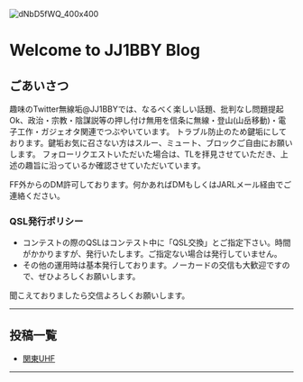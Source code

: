 <head>
 <link rel="shortcut icon" type="image/x-icon" href="favicon.ico?">
</head>

![dNbD5fWQ_400x400](https://user-images.githubusercontent.com/79028771/107865569-1c686a00-6eab-11eb-99dd-20d138c7b092.jpg)
# Welcome to JJ1BBY Blog

## ごあいさつ

趣味のTwitter無線垢@JJ1BBYでは、なるべく楽しい話題、批判なし問題提起Ok、政治・宗教・陰謀説等の押し付け無用を信条に無線・登山(山岳移動)・電子工作・ガジェオタ関連でつぶやいています。
トラブル防止のため鍵垢にしております。鍵垢お気に召さない方はスルー、ミュート、ブロックご自由にお願いします。
フォローリクエストいただいた場合は、TLを拝見させていただき、上述の趣旨に沿っているか確認させていただいています。

FF外からのDM許可しております。何かあればDMもしくはJARLメール経由でご連絡ください。

### QSL発行ポリシー

- コンテストの際のQSLはコンテスト中に「QSL交換」とご指定下さい。時間がかかりますが、発行いたします。ご指定ない場合は発行していません。
- その他の運用時は基本発行しております。ノーカードの交信も大歓迎ですので、ぜひよろしくお願いします。

聞こえておりましたら交信よろしくお願いします。


----
## 投稿一覧

- [関東UHF](/2021KantoUHF.md/)

----
